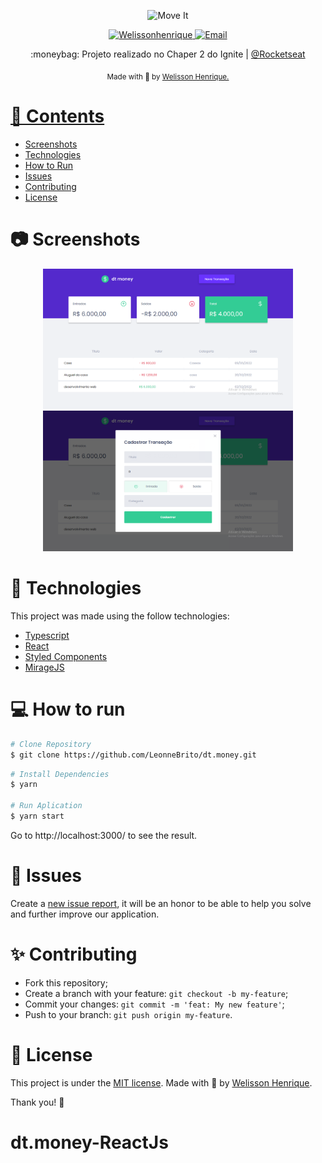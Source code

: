 <p align="center">
   <img src="./.github/logo.svg" alt="Move It" width="300"/>
</p>

<p align="center">	
   <a href="https://www.linkedin.com/in/wellissonhenriques21/">
      <img alt="Welissonhenrique" src="https://img.shields.io/badge/-WellHenri-5965e0?style=flat&logo=Linkedin&logoColor=white" />
   </a>
  <a href="mailto:welissonh80@gmail.com">
   <img alt="Email" src="https://img.shields.io/badge/-welissonh80%40gmail.com-%23525DCB" />
  </a>
</p>

<p align="center">
  :moneybag: Projeto realizado no Chaper 2 do Ignite | <a href="https://github.com/Rocketseat">@Rocketseat</a>
</p>

<div align="center">
  <sub> Made with 💖 by
    <a href="https://github.com/wellhenrique">Welisson Henrique.
  </sub>
</div>

# 📌 Contents

- [Screenshots](#camera-screenshot)
- [Technologies](#rocket-technologies)
- [How to Run](#computer-how-to-run)
- [Issues](#bug-issues)
- [Contributing](#sparkles-issues)
- [License](#page_facing_up-license)

# :camera: Screenshots

<div align="center">
   <img src="./public/screen1.png" width="400px">
   <img src="./public/screen2.png" width="400px">
</div>

# :rocket: Technologies

This project was made using the follow technologies:

- [Typescript](https://www.typescriptlang.org/)
- [React](https://reactjs.org/)
- [Styled Components](https://styled-components.com/)
- [MirageJS](https://miragejs.com/)

# :computer: How to run

```bash
# Clone Repository
$ git clone https://github.com/LeonneBrito/dt.money.git
```

```bash
# Install Dependencies
$ yarn

# Run Aplication
$ yarn start
```

Go to http://localhost:3000/ to see the result.

# :bug: Issues

Create a <a href="https://github.com/LeonneBrito/dt.money/issues">new issue report</a>, it will be an honor to be able to help you solve and further improve our application.

# :sparkles: Contributing

- Fork this repository;
- Create a branch with your feature: `git checkout -b my-feature`;
- Commit your changes: `git commit -m 'feat: My new feature'`;
- Push to your branch: `git push origin my-feature`.

# :page_facing_up: License

This project is under the [MIT license](./LICENSE).
Made with 💖 by [Welisson Henrique](https://www.linkedin.com/in/welisson-henr/).

Thank you! 🌠
# dt.money-ReactJs
